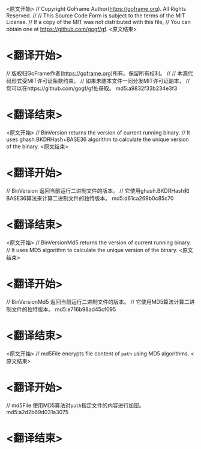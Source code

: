 
<原文开始>
// Copyright GoFrame Author(https://goframe.org). All Rights Reserved.
//
// This Source Code Form is subject to the terms of the MIT License.
// If a copy of the MIT was not distributed with this file,
// You can obtain one at https://github.com/gogf/gf.
<原文结束>

# <翻译开始>
// 版权归GoFrame作者(https://goframe.org)所有。保留所有权利。
//
// 本源代码形式受MIT许可证条款约束。
// 如果未随本文件一同分发MIT许可证副本，
// 您可以在https://github.com/gogf/gf处获取。 md5:a9832f33b234e3f3
# <翻译结束>


<原文开始>
// BinVersion returns the version of current running binary.
// It uses ghash.BKDRHash+BASE36 algorithm to calculate the unique version of the binary.
<原文结束>

# <翻译开始>
// BinVersion 返回当前运行二进制文件的版本。
// 它使用ghash.BKDRHash和BASE36算法来计算二进制文件的独特版本。 md5:d61ca269b0c85c70
# <翻译结束>


<原文开始>
// BinVersionMd5 returns the version of current running binary.
// It uses MD5 algorithm to calculate the unique version of the binary.
<原文结束>

# <翻译开始>
// BinVersionMd5 返回当前运行二进制文件的版本。
// 它使用MD5算法计算二进制文件的独特版本。 md5:e716b98ad45cf095
# <翻译结束>


<原文开始>
// md5File encrypts file content of `path` using MD5 algorithms.
<原文结束>

# <翻译开始>
// md5File 使用MD5算法对`path`指定文件的内容进行加密。 md5:a2d2b69d031a3075
# <翻译结束>

